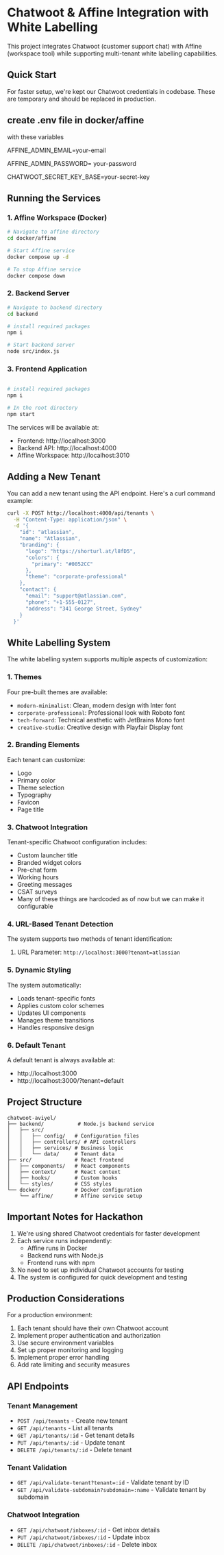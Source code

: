 # Chatwoot & Affine Integration with White Labelling

This project integrates Chatwoot (customer support chat) with Affine (workspace tool) while supporting multi-tenant white labelling capabilities.

## Quick Start

For faster setup, we're kept our Chatwoot credentials in codebase. These are temporary and should be replaced in production.

## create .env file in docker/affine 

with these variables 

AFFINE_ADMIN_EMAIL=your-email

AFFINE_ADMIN_PASSWORD= your-password

CHATWOOT_SECRET_KEY_BASE=your-secret-key

## Running the Services

### 1. Affine Workspace (Docker) 
```bash
# Navigate to affine directory
cd docker/affine

# Start Affine service
docker compose up -d

# To stop Affine service
docker compose down
```

### 2. Backend Server
```bash
# Navigate to backend directory
cd backend

# install required packages
npm i

# Start backend server
node src/index.js
```

### 3. Frontend Application
```bash

# install required packages
npm i

# In the root directory
npm start
```

The services will be available at:
- Frontend: http://localhost:3000
- Backend API: http://localhost:4000
- Affine Workspace: http://localhost:3010

## Adding a New Tenant

You can add a new tenant using the API endpoint. Here's a curl command example:

```bash
curl -X POST http://localhost:4000/api/tenants \
  -H "Content-Type: application/json" \
  -d '{
    "id": "atlassian",
    "name": "Atlassian",
    "branding": {
      "logo": "https://shorturl.at/l8fD5",
      "colors": {
        "primary": "#0052CC"
      },
      "theme": "corporate-professional"
    },
    "contact": {
      "email": "support@atlassian.com",
      "phone": "+1-555-0127",
      "address": "341 George Street, Sydney"
    }
  }'
```

## White Labelling System

The white labelling system supports multiple aspects of customization:

### 1. Themes
Four pre-built themes are available:
- `modern-minimalist`: Clean, modern design with Inter font
- `corporate-professional`: Professional look with Roboto font
- `tech-forward`: Technical aesthetic with JetBrains Mono font
- `creative-studio`: Creative design with Playfair Display font

### 2. Branding Elements
Each tenant can customize:
- Logo
- Primary color
- Theme selection
- Typography
- Favicon
- Page title

### 3. Chatwoot Integration
Tenant-specific Chatwoot configuration includes:
- Custom launcher title
- Branded widget colors
- Pre-chat form
- Working hours
- Greeting messages
- CSAT surveys
- Many of these things are hardcoded as of now but we can make it configurable

### 4. URL-Based Tenant Detection
The system supports two methods of tenant identification:
1. URL Parameter: `http://localhost:3000?tenant=atlassian`


### 5. Dynamic Styling
The system automatically:
- Loads tenant-specific fonts
- Applies custom color schemes
- Updates UI components
- Manages theme transitions
- Handles responsive design

### 6. Default Tenant
A default tenant is always available at:
- http://localhost:3000
- http://localhost:3000/?tenant=default

## Project Structure
```
chatwoot-aviyel/
├── backend/           # Node.js backend service
│   ├── src/
│   │   ├── config/   # Configuration files
│   │   ├── controllers/ # API controllers
│   │   ├── services/ # Business logic
│   │   └── data/     # Tenant data
├── src/              # React frontend
│   ├── components/   # React components
│   ├── context/      # React context
│   ├── hooks/        # Custom hooks
│   └── styles/       # CSS styles
└── docker/           # Docker configuration
    └── affine/       # Affine service setup
```

## Important Notes for Hackathon

1. We're using shared Chatwoot credentials for faster development
2. Each service runs independently:
   - Affine runs in Docker
   - Backend runs with Node.js
   - Frontend runs with npm
3. No need to set up individual Chatwoot accounts for testing
4. The system is configured for quick development and testing

## Production Considerations

For a production environment:
1. Each tenant should have their own Chatwoot account
2. Implement proper authentication and authorization
3. Use secure environment variables
4. Set up proper monitoring and logging
5. Implement proper error handling
6. Add rate limiting and security measures

## API Endpoints

### Tenant Management
- `POST /api/tenants` - Create new tenant
- `GET /api/tenants` - List all tenants
- `GET /api/tenants/:id` - Get tenant details
- `PUT /api/tenants/:id` - Update tenant
- `DELETE /api/tenants/:id` - Delete tenant

### Tenant Validation
- `GET /api/validate-tenant?tenant=:id` - Validate tenant by ID
- `GET /api/validate-subdomain?subdomain=:name` - Validate tenant by subdomain

### Chatwoot Integration
- `GET /api/chatwoot/inboxes/:id` - Get inbox details
- `PUT /api/chatwoot/inboxes/:id` - Update inbox
- `DELETE /api/chatwoot/inboxes/:id` - Delete inbox
